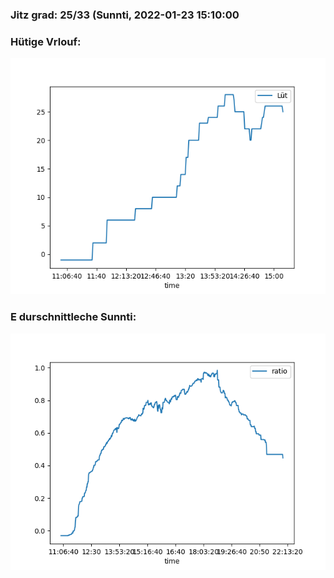 ### Jitz grad: 25/33 (Sunnti, 2022-01-23 15:10:00

### Hütige Vrlouf:
![Graph](Today.png)

### E durschnittleche Sunnti:
![Graph](Sunnti.png)